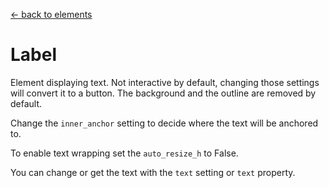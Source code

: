 [<- back to elements](../elements.md)

# Label

Element displaying text. Not interactive by default, changing those settings will convert it to a button. The background and the outline are removed by default.

Change the `inner_anchor` setting to decide where the text will be anchored to.

To enable text wrapping set the `auto_resize_h` to False.

You can change or get the text with the `text` setting or `text` property.